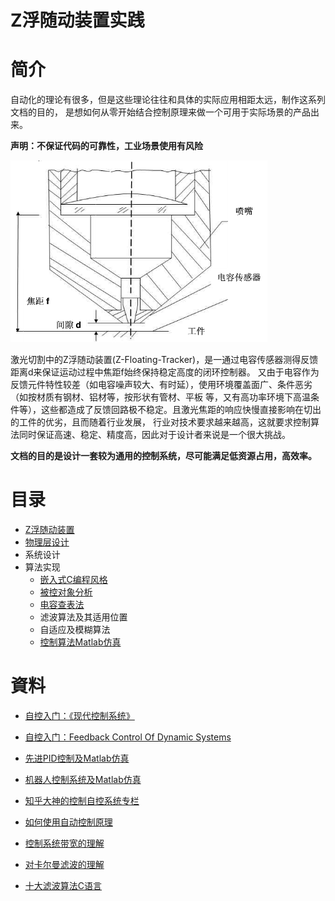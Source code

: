 Z浮随动装置实践
======
# 简介
自动化的理论有很多，但是这些理论往往和具体的实际应用相距太远，制作这系列文档的目的，
是想如何从零开始结合控制原理来做一个可用于实际场景的产品出来。

**声明：不保证代码的可靠性，工业场景使用有风险**

![z_floating_tracker][1]

激光切割中的Z浮随动装置(Z-Floating-Tracker)，是一通过电容传感器测得反馈距离d来保证运动过程中焦距f始终保持稳定高度的闭环控制器。
又由于电容作为反馈元件特性较差（如电容噪声较大、有时延），使用环境覆盖面广、条件恶劣（如按材质有钢材、铝材等，按形状有管材、平板
等，又有高功率环境下高温条件等），这些都造成了反馈回路极不稳定。且激光焦距的响应快慢直接影响在切出的工件的优劣，且而随着行业发展，
行业对技术要求越来越高，这就要求控制算法同时保证高速、稳定、精度高，因此对于设计者来说是一个很大挑战。

**文档的目的是设计一套较为通用的控制系统，尽可能满足低资源占用，高效率。**
# 目录
* [Z浮随动装置][introduction]
* [物理层设计][chapter1]
* 系统设计
*  算法实现
    * [嵌入式C编程风格][chapter3]
    * [被控对象分析][chapter4]
    * [电容查表法][chapter5]
    * 滤波算法及其适用位置
    * 自适应及模糊算法
    * [控制算法Matlab仿真][matlab_code1]
    
# 資料
* [自控入门：《现代控制系统》][2]
* [自控入门：Feedback Control Of Dynamic Systems][3]
* [先进PID控制及Matlab仿真][4]
* [机器人控制系统及Matlab仿真][5]
* [知乎大神的控制自控系统专栏][6]
* [如何使用自动控制原理][7]
* [控制系统带宽的理解][8]
* [对卡尔曼滤波的理解][9]
* [十大滤波算法C语言][10]

  [introduction]: ./docs/Introduction.md
  [chapter1]: docs/Chapter1.md
  [chapter2]: docs/Chapter2.md
  [chapter3]: docs/Chapter3.md
  [chapter4]: docs/Chapter4.md
  [chapter5]: docs/Chapter5.md
  [chapter6]: docs/Chapter6.md
  [matlab_code1]: ./matlab_code/Z_floating_tracker(capacity).m


  [1]: ./img/laser.png
  [2]: http://www.xuexi111.com/book/jishu/322.html
  [3]: https://www.researchgate.net/publication/225075468_Feedback_Control_Of_Dynamic_Systems
  [4]: https://pan.baidu.com/s/1rIxk0
  [5]: http://down.51cto.com/zt/5272
  [6]: https://zhuanlan.zhihu.com/control
  [7]: https://www.zhihu.com/question/34329121
  [8]: https://www.zhihu.com/question/40756707?sort=created
  [9]: https://www.zhihu.com/question/23971601
  [10]: http://blog.csdn.net/qincode/article/details/50727016
